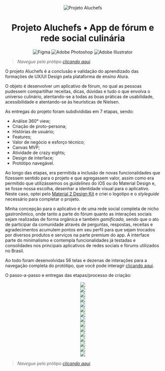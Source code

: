 <div align="center" width="100%">
<img src="https://user-images.githubusercontent.com/89167737/168683346-d8da866d-10a1-489b-be1e-f5187bc9102c.jpg" alt="Projeto Aluchefs">
</div>

<h1 align="center">Projeto Aluchefs • App de fórum e rede social culinária</h1>

<div align="center" width="100%">
  
![Figma](https://img.shields.io/badge/figma-%23F24E1E.svg?style=for-the-badge&logo=figma&logoColor=white)
![Adobe Photoshop](https://img.shields.io/badge/adobe%20photoshop-%2331A8FF.svg?style=for-the-badge&logo=adobe%20photoshop&logoColor=white)
![Adobe Illustrator](https://img.shields.io/badge/adobe%20illustrator-%23FF9A00.svg?style=for-the-badge&logo=adobe%20illustrator&logoColor=white)
  
</div>

> _Navegue pelo prótipo [clicando aqui](https://www.figma.com/proto/w5l1BQ2Opwkuy68i7BW4oB/Aluchefs?node-id=333%253A331&scaling=scale-down&page-id=55%253A1780&starting-point-node-id=333%253A331)._
> 
O projeto Aluchefs é a conclusão e validação do aprendizado das formações de UX/UI Design pela plataforma de ensino Alura.

O objeto é desenvolver um aplicativo de fórum, no qual as pessoas pudessem compartilhar receitas, dicas, dúvidas e tudo o que envolva o universo culinário, atentando-se a todas as boas práticas de usabilidade, acessibilidade e atentando-se às heurísticas de Nielsen.

As entregas do projeto foram subdivididas em 7 etapas, sendo:

- Análise 360° view;
- Criação de proto-persona;
- Histórias de usuário;
- Features;
- Valor de negócio e esforço técnico;
- Canvas MVP;
- Atividade de crazy eights;
- Design de interface;
- Protótipo navegável.

Ao longo das etapas, era permitida a inclusão de novas funcionalidades que fizessem sentido para o projeto e que agregassem valor, assim como era permitido que utilizássemos os _guidelines_ do iOS ou do Material Design e, se fosse nossa escolha, desenhar a identidade visual para o aplicativo. Neste caso, optei pelo [Material 2 Design Kit](https://www.figma.com/community/file/778763161265841481) e criei o logotipo e o _styleguide_ necessário para completar o projeto.

Minha concepção para o aplicativo é de uma rede social completa de nicho gastronômico, onde tanto a parte do fórum quanto as interações sociais sejam realizadas de forma orgânica e também _gamificada_, sendo que o ato de participar da comunidade através de perguntas, respostas, receitas e agradecimentos acumulem pontos em seu perfil para que sejam trocados por diversos produtos e serviços na parte premium do app. A interface parte do minimalismo e contempla funcionalidades já testadas e consolidades nos principais aplicativos de redes sociais e fórums utilizados no Brasil.

Ao todo foram desenvolvidas 56 telas e dezenas de interações para a navegação completa do protótipo, que você pode interagir [clicando aqui](https://www.figma.com/proto/w5l1BQ2Opwkuy68i7BW4oB/Aluchefs?node-id=333%253A331&scaling=scale-down&page-id=55%253A1780&starting-point-node-id=333%253A331).

O passo-a-passo e entregas das etapas/processo de criação:

<div align="center" width="100%">
  
<img src="https://user-images.githubusercontent.com/89167737/168688200-8c8ab087-11d3-4c5a-b65c-220605703b29.jpg">

</div>

<div align="center" width="100%">
  
<img src="https://user-images.githubusercontent.com/89167737/168688423-4230dfc2-ce8b-4646-afa1-4b6019e8a669.jpg">

</div>

<div align="center" width="100%">
  
<img src="https://user-images.githubusercontent.com/89167737/168688444-13dccbbd-43e5-4bb3-ad05-0c964f5e4d18.jpg">

</div>

<div align="center" width="100%">
  
<img src="https://user-images.githubusercontent.com/89167737/168688461-bcdcd0f4-55d9-450f-8c08-58e6d9141be2.jpg">

</div>

<div align="center" width="100%">
  
<img src="https://user-images.githubusercontent.com/89167737/168688466-1e68f67f-bb3b-47f0-a177-b7e25aa1e4ae.jpg">

</div>

<div align="center" width="100%">
  
<img src="https://user-images.githubusercontent.com/89167737/168688471-31b8ccd8-409f-4319-9fb5-3f4c3485654b.jpg">

</div>

<div align="center" width="100%">
  
<img src="https://user-images.githubusercontent.com/89167737/168688476-76658c81-d0f8-4c36-9c19-018717173d66.jpg">

</div>

<div align="center" width="100%">
  
<img src="https://user-images.githubusercontent.com/89167737/168690019-337f952e-1ff2-490c-95d3-e385618219ce.jpg">

</div>

<div align="center" width="100%">
  
<img src="https://user-images.githubusercontent.com/89167737/168690061-6b632ec4-2a76-469c-b631-3d87b9f33e25.jpg">

</div>

<div align="center" width="100%">
  
<img src="https://user-images.githubusercontent.com/89167737/168690126-78be6ae3-e77d-4bae-b06e-7e7074dc3b9f.jpg">

</div>

<div align="center" width="100%">
  
<img src="https://user-images.githubusercontent.com/89167737/168690193-6e3f0da9-bf93-4ded-a4df-db48f61785ed.jpg">

</div>

<div align="center" width="100%">
  
<img src="https://user-images.githubusercontent.com/89167737/168690238-eab47346-f3da-4b40-96f8-c2d9a3e8dd6c.jpg">

</div>

<div align="center" width="100%">
  
<img src="https://user-images.githubusercontent.com/89167737/168690309-63673444-0172-45ac-9a64-16fcb1219f71.jpg">

</div>

<div align="center" width="100%">
  
<img src="https://user-images.githubusercontent.com/89167737/168690354-1adcd4aa-508f-48c1-8a36-ce82783c26d1.jpg">

</div>

<div align="center" width="100%">
  
<img src="https://user-images.githubusercontent.com/89167737/168690411-a2f64713-723d-4379-af5f-e2ec12892375.jpg">

</div>

> _Navegue pelo prótipo [clicando aqui](https://www.figma.com/proto/w5l1BQ2Opwkuy68i7BW4oB/Aluchefs?node-id=333%253A331&scaling=scale-down&page-id=55%253A1780&starting-point-node-id=333%253A331)._
